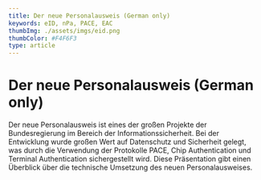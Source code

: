 ```yaml
---
title: Der neue Personalausweis (German only)
keywords: eID, nPa, PACE, EAC
thumbImg: ./assets/imgs/eid.png
thumbColor: #F4F6F3
type: article
---
```


# Der neue Personalausweis (German only)

<div>
Der neue Personalausweis ist eines der gro&szlig;en Projekte der Bundesregierung im Bereich der Informationssicherheit. Bei der Entwicklung wurde gro&szlig;en Wert auf Datenschutz und Sicherheit gelegt, was durch die Verwendung der Protokolle PACE, Chip Authentication und Terminal Authentication sichergestellt wird. Diese Pr&auml;sentation gibt einen &Uuml;berblick &uuml;ber die technische Umsetzung des neuen Personalausweises.
</div>

<!-- <meta http-equiv="refresh" content="0; url=../../../seminar-chipkarten/index.html" /> -->
